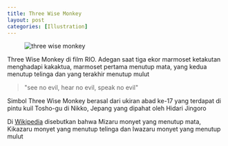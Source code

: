 ```yaml
---
title: Three Wise Monkey
layout: post
categories: [Illustration]
---
```


<figure><img class="gambar" alt="three wise monkey" src="https://lh5.googleusercontent.com/-SvcpdQ8GRCc/Ti2mJt5BnjI/AAAAAAAAAJQ/nAnU8k09ujQ/marmoset2.png"/></figure>
<p>Three Wise Monkey di film RIO. Adegan saat tiga ekor marmoset ketakutan menghadapi kakaktua, marmoset pertama menutup mata, yang kedua menutup telinga dan yang terakhir menutup mulut</p>

<blockquote>"see no evil, hear no evil, speak no evil"</blockquote>

<p>Simbol Three Wise Monkey berasal dari ukiran abad ke-17 yang terdapat di pintu kuil Tosho-gu di Nikko, Jepang yang dipahat oleh Hidari Jingoro</p>

<p>Di <a href="http://en.wikipedia.org/wiki/Three_wise_monkeys">Wikipedia</a> disebutkan bahwa Mizaru monyet yang menutup mata, Kikazaru monyet yang menutup telinga dan Iwazaru monyet yang menutup mulut</p>
